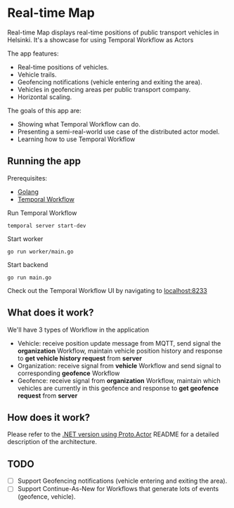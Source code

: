 # Real-time Map

Real-time Map displays real-time positions of public transport vehicles in Helsinki. It's a showcase for using Temporal Workflow as Actors

The app features:
- Real-time positions of vehicles.
- Vehicle trails.
- Geofencing notifications (vehicle entering and exiting the area).
- Vehicles in geofencing areas per public transport company.
- Horizontal scaling.

The goals of this app are:
- Showing what Temporal Workflow can do.
- Presenting a semi-real-world use case of the distributed actor model.
- Learning how to use Temporal Workflow

## Running the app
Prerequisites:
- [Golang](https://go.dev/)
- [Temporal Workflow](https://learn.temporal.io/getting_started/go/dev_environment/)

Run Temporal Workflow
```
temporal server start-dev
```
Start worker
```
go run worker/main.go
```

Start backend
```
go run main.go
```

Check out the Temporal Workflow UI by navigating to [localhost:8233](http://localhost:8233)

## What does it work?
We'll have 3 types of Workflow in the application
- Vehicle: receive position update message from MQTT, send signal the **organization** Workflow, maintain vehicle position history and response to **get vehicle history request** from **server**
- Organization: receive signal from **vehicle** Workflow and send signal to corresponding **geofence** Workflow
- Geofence: receive signal from **organization** Workflow, maintain which vehicles are currently in this geofence and response to **get geofence request** from **server**

## How does it work?
Please refer to the [.NET version using Proto.Actor](https://github.com/asynkron/realtimemap-dotnet) README for a detailed description of the architecture.

## TODO
-  [ ] Support Geofencing notifications (vehicle entering and exiting the area).
-  [ ] Support Continue-As-New for Workflows that generate lots of events (geofence, vehicle).
